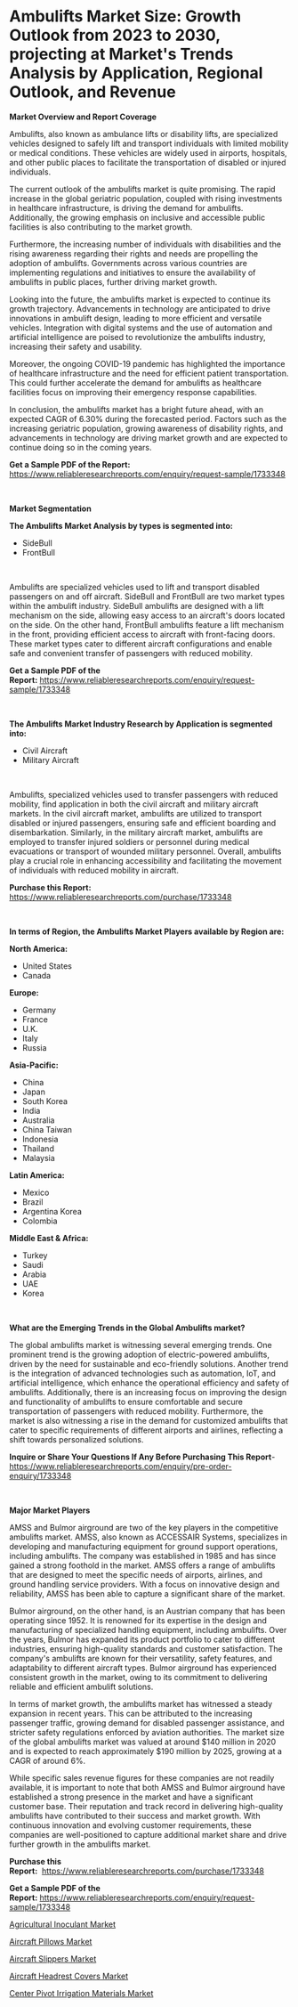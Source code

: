 <p><h1>Ambulifts Market Size: Growth Outlook from 2023 to 2030, projecting at Market's Trends Analysis by Application, Regional Outlook, and Revenue</h1></p><p><strong>Market Overview and Report Coverage</strong></p>
<p><p>Ambulifts, also known as ambulance lifts or disability lifts, are specialized vehicles designed to safely lift and transport individuals with limited mobility or medical conditions. These vehicles are widely used in airports, hospitals, and other public places to facilitate the transportation of disabled or injured individuals.</p><p>The current outlook of the ambulifts market is quite promising. The rapid increase in the global geriatric population, coupled with rising investments in healthcare infrastructure, is driving the demand for ambulifts. Additionally, the growing emphasis on inclusive and accessible public facilities is also contributing to the market growth.</p><p>Furthermore, the increasing number of individuals with disabilities and the rising awareness regarding their rights and needs are propelling the adoption of ambulifts. Governments across various countries are implementing regulations and initiatives to ensure the availability of ambulifts in public places, further driving market growth.</p><p>Looking into the future, the ambulifts market is expected to continue its growth trajectory. Advancements in technology are anticipated to drive innovations in ambulift design, leading to more efficient and versatile vehicles. Integration with digital systems and the use of automation and artificial intelligence are poised to revolutionize the ambulifts industry, increasing their safety and usability.</p><p>Moreover, the ongoing COVID-19 pandemic has highlighted the importance of healthcare infrastructure and the need for efficient patient transportation. This could further accelerate the demand for ambulifts as healthcare facilities focus on improving their emergency response capabilities.</p><p>In conclusion, the ambulifts market has a bright future ahead, with an expected CAGR of 6.30% during the forecasted period. Factors such as the increasing geriatric population, growing awareness of disability rights, and advancements in technology are driving market growth and are expected to continue doing so in the coming years.</p></p>
<p><strong>Get a Sample PDF of the Report:</strong> <a href="https://www.reliableresearchreports.com/enquiry/request-sample/1733348">https://www.reliableresearchreports.com/enquiry/request-sample/1733348</a></p>
<p>&nbsp;</p>
<p><strong>Market Segmentation</strong></p>
<p><strong>The Ambulifts Market Analysis by types is segmented into:</strong></p>
<p><ul><li>SideBull</li><li>FrontBull</li></ul></p>
<p>&nbsp;</p>
<p><p>Ambulifts are specialized vehicles used to lift and transport disabled passengers on and off aircraft. SideBull and FrontBull are two market types within the ambulift industry. SideBull ambulifts are designed with a lift mechanism on the side, allowing easy access to an aircraft's doors located on the side. On the other hand, FrontBull ambulifts feature a lift mechanism in the front, providing efficient access to aircraft with front-facing doors. These market types cater to different aircraft configurations and enable safe and convenient transfer of passengers with reduced mobility.</p></p>
<p><strong>Get a Sample PDF of the Report:</strong>&nbsp;<a href="https://www.reliableresearchreports.com/enquiry/request-sample/1733348">https://www.reliableresearchreports.com/enquiry/request-sample/1733348</a></p>
<p>&nbsp;</p>
<p><strong>The Ambulifts Market Industry Research by Application is segmented into:</strong></p>
<p><ul><li>Civil Aircraft</li><li>Military Aircraft</li></ul></p>
<p>&nbsp;</p>
<p><p>Ambulifts, specialized vehicles used to transfer passengers with reduced mobility, find application in both the civil aircraft and military aircraft markets. In the civil aircraft market, ambulifts are utilized to transport disabled or injured passengers, ensuring safe and efficient boarding and disembarkation. Similarly, in the military aircraft market, ambulifts are employed to transfer injured soldiers or personnel during medical evacuations or transport of wounded military personnel. Overall, ambulifts play a crucial role in enhancing accessibility and facilitating the movement of individuals with reduced mobility in aircraft.</p></p>
<p><strong>Purchase this Report:</strong>&nbsp; <a href="https://www.reliableresearchreports.com/purchase/1733348">https://www.reliableresearchreports.com/purchase/1733348</a></p>
<p>&nbsp;</p>
<p><strong>In terms of Region, the Ambulifts Market Players available by Region are:</strong></p>
<p>
    <p> <strong> North America: </strong>
        <ul>
            <li>United States</li>
            <li>Canada</li>
        </ul>
        </p> 
    <p> <strong> Europe: </strong>
        <ul>
            <li>Germany</li>
            <li>France</li>
            <li>U.K.</li>
            <li>Italy</li>
            <li>Russia</li>
        </ul>
        </p> 
    <p> <strong> Asia-Pacific: </strong>
        <ul>
            <li>China</li>
            <li>Japan</li>
            <li>South Korea</li>
            <li>India</li>
            <li>Australia</li>
            <li>China Taiwan</li>
            <li>Indonesia</li>
            <li>Thailand</li>
            <li>Malaysia</li>
        </ul>
        </p> 
    <p> <strong> Latin America: </strong>
        <ul>
            <li>Mexico</li>
            <li>Brazil</li>
            <li>Argentina Korea</li>
            <li>Colombia</li>
        </ul>
        </p> 
    <p> <strong> Middle East & Africa: </strong>
        <ul>
            <li>Turkey</li>
            <li>Saudi</li>
            <li>Arabia</li>
            <li>UAE</li>
            <li>Korea</li>
        </ul>
    </p>
    </p>
<p>&nbsp;</p>
<p><strong>What are the Emerging Trends in the Global Ambulifts market?</strong></p>
<p><p>The global ambulifts market is witnessing several emerging trends. One prominent trend is the growing adoption of electric-powered ambulifts, driven by the need for sustainable and eco-friendly solutions. Another trend is the integration of advanced technologies such as automation, IoT, and artificial intelligence, which enhance the operational efficiency and safety of ambulifts. Additionally, there is an increasing focus on improving the design and functionality of ambulifts to ensure comfortable and secure transportation of passengers with reduced mobility. Furthermore, the market is also witnessing a rise in the demand for customized ambulifts that cater to specific requirements of different airports and airlines, reflecting a shift towards personalized solutions.</p></p>
<p><strong>Inquire or Share Your Questions If Any Before Purchasing This Report</strong>- <a href="https://www.reliableresearchreports.com/enquiry/pre-order-enquiry/1733348">https://www.reliableresearchreports.com/enquiry/pre-order-enquiry/1733348</a></p>
<p>&nbsp;</p>
<p><strong>Major Market Players</strong></p>
<p><p>AMSS and Bulmor airground are two of the key players in the competitive ambulifts market. AMSS, also known as ACCESSAIR Systems, specializes in developing and manufacturing equipment for ground support operations, including ambulifts. The company was established in 1985 and has since gained a strong foothold in the market. AMSS offers a range of ambulifts that are designed to meet the specific needs of airports, airlines, and ground handling service providers. With a focus on innovative design and reliability, AMSS has been able to capture a significant share of the market.</p><p>Bulmor airground, on the other hand, is an Austrian company that has been operating since 1952. It is renowned for its expertise in the design and manufacturing of specialized handling equipment, including ambulifts. Over the years, Bulmor has expanded its product portfolio to cater to different industries, ensuring high-quality standards and customer satisfaction. The company's ambulifts are known for their versatility, safety features, and adaptability to different aircraft types. Bulmor airground has experienced consistent growth in the market, owing to its commitment to delivering reliable and efficient ambulift solutions.</p><p>In terms of market growth, the ambulifts market has witnessed a steady expansion in recent years. This can be attributed to the increasing passenger traffic, growing demand for disabled passenger assistance, and stricter safety regulations enforced by aviation authorities. The market size of the global ambulifts market was valued at around $140 million in 2020 and is expected to reach approximately $190 million by 2025, growing at a CAGR of around 6%.</p><p>While specific sales revenue figures for these companies are not readily available, it is important to note that both AMSS and Bulmor airground have established a strong presence in the market and have a significant customer base. Their reputation and track record in delivering high-quality ambulifts have contributed to their success and market growth. With continuous innovation and evolving customer requirements, these companies are well-positioned to capture additional market share and drive further growth in the ambulifts market.</p></p>
<p><strong>Purchase this Report:</strong>&nbsp;&nbsp;<a href="https://www.reliableresearchreports.com/purchase/1733348">https://www.reliableresearchreports.com/purchase/1733348</a></p>
<p></p>
<p><strong>Get a Sample PDF of the Report:</strong>&nbsp;<a href="https://www.reliableresearchreports.com/enquiry/request-sample/1733348">https://www.reliableresearchreports.com/enquiry/request-sample/1733348</a></p>
<p><p><a href="https://github.com/sofyaavrova/Market-Research-Report-List-1/blob/main/agricultural-inoculant-market.md">Agricultural Inoculant Market</a></p><p><a href="https://medium.com/@randyhuel1989/aircraft-pillows-market-trends-forecast-and-competitive-analysis-to-2030-82a3deb72366">Aircraft Pillows Market</a></p><p><a href="https://medium.com/@dellkoepp/analyzing-aircraft-slippers-market-global-industry-perspective-and-forecast-2023-to-2030-61596cf2fc45">Aircraft Slippers Market</a></p><p><a href="https://medium.com/@elisamohr1910/aircraft-headrest-covers-market-trends-and-market-analysis-forecasted-for-period-2023-2030-5744b236145e">Aircraft Headrest Covers Market</a></p><p><a href="https://github.com/merzlyukov93/Market-Research-Report-List-1/blob/main/center-pivot-irrigation-materials-market.md">Center Pivot Irrigation Materials Market</a></p></p>
